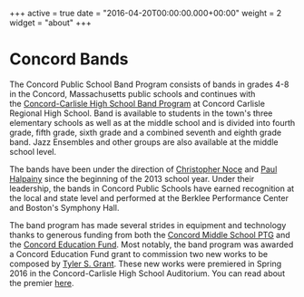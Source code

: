 +++
active = true
date = "2016-04-20T00:00:00.000+00:00"
weight = 2
widget = "about"
+++

# Concord Bands

The Concord Public School Band Program consists of bands in grades 4-8 in the Concord, Massachusetts public schools and continues with the [Concord-Carlisle High School Band Program](http://cchsbands.com/) at Concord Carlisle Regional High School. Band is available to students in the town's three elementary schools as well as at the middle school and is divided into fourth grade, fifth grade, sixth grade and a combined seventh and eighth grade band. Jazz Ensembles and other groups are also available at the middle school level.

The bands have been under the direction of [Christopher Noce](#mr-christopher-noce) and [Paul Halpainy](#mr-paul-halpainy) since the beginning of the 2013 school year. Under their leadership, the bands in Concord Public Schools have earned recognition at the local and state level and performed at the Berklee Performance Center and Boston's Symphony Hall.

The band program has made several strides in equipment and technology thanks to generous funding from both the [Concord Middle School PTG](http://cmsptg.org/) and the [Concord Education Fund](http://concordedfund.org/). Most notably, the band program was awarded a Concord Education Fund grant to commission two new works to be composed by [Tyler S. Grant](http://www.tylersgrant.com/). These new works were premiered in Spring 2016 in the Concord-Carlisle High School Auditorium. You can read about the premier [here](http://concordedfund.org/2016/06/cms-band-performs-two-world-premier-pieces/).
